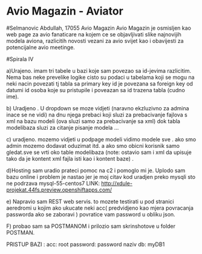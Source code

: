 # Avio Magazin - Aviator
#Selmanovic Abdullah, 17055
Avio Magazin 
Avio Magazin je osmisljen kao web page za avio fanaticare na kojem ce se objavljivati slike najnovijih modela aviona, razlicitih novosti vezani za avio svijet kao i obavijesti za potencijalne avio meetinge.


#Spirala IV 

a)Urajeno. imam tri tabele u bazi koje sam povezao sa id-jevima razlicitim. Nema bas neke prevelike logike cisto su podaci u tabelama koji se mogu na neki nacin povezati tj tabla sa primary key id je povezana sa foreign key od datumi id osoba koje su pristupile i poveazan sa id trazena tabla (cudno ime).

b) Uradjeno . U dropdown se moze vidjeti (naravno ekzluzivno za admina inace se ne vidi)  na dnu njega prebaci koji sluzi za prebacivanje fajlova s xml na bazu modeli (ova sluzi samo za prebacivanje sa xml) dok tabla modelibaza sluzi za citanje pisanje modela ...

c) uradjeno. mozemo vidjeti u podpage modeli vidimo modele sve . ako smo admin mozemo dodavat oduzimat itd. a ako smo obicni korisnik samo gledat.sve se vrti oko table modelibaza (note: ostavio sam i xml da upisuje tako da je kontent xml fajla isti kao i kontent baze) .

d)Hosting sam uradio prateci pomoc na c2 i pomoglo mi je. Uplodo sam bazu online i problem je nastao jer je moj citav kod uradjen preko mysqli sto ne podrzava mysql-55-centos7
LINK: http://xdule-projekat.44fs.preview.openshiftapps.com/


e) Napravio sam REST web servis. to mozete testirati u pod stranici aeredromi u kojim ako ukucate neki acc( predvidjeno kao mjera povracanja passworda ako se zaboravi ) povratice vam password u obliku json.

F) probao sam sa POSTMANOM i prilozio sam skrinshotove u folder POSTMAN. 

PRISTUP BAZI : 
acc: root
password: password
naziv db: myDB1


